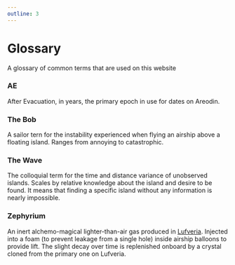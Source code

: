 ```yaml
---
outline: 3
---
```


# Glossary

A glossary of common terms that are used on this website

### AE

After Evacuation, in years, the primary epoch in use for dates on Areodin.

### The Bob

A sailor tern for the instability experienced when flying an airship above a floating island. Ranges from annoying to catastrophic.

### The Wave

The colloquial term for the time and distance variance of unobserved islands. Scales by relative knowledge about the island and desire to be found. It means that finding a specific island without any information is nearly impossible.

### Zephyrium

An inert alchemo-magical lighter-than-air gas produced in [Lufveria](/places/lufveria). Injected into a foam (to prevent leakage from a single hole) inside airship balloons to provide lift. The slight decay over time is replenished onboard by a crystal cloned from the primary one on Lufveria.
